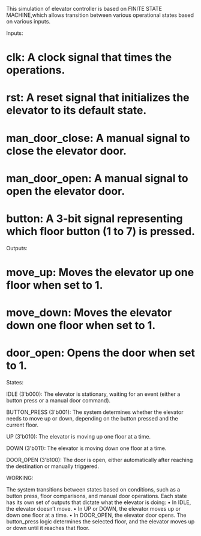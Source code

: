 This simulation of elevator controller is based on FINITE STATE MACHINE,which allows transition between various operational states based on various inputs.

Inputs:

# clk: A clock signal that times the operations.
# rst: A reset signal that initializes the elevator to its default state.
# man_door_close: A manual signal to close the elevator door.
# man_door_open: A manual signal to open the elevator door.
# button: A 3-bit signal representing which floor button (1 to 7) is pressed.

Outputs:

# move_up: Moves the elevator up one floor when set to 1.
# move_down: Moves the elevator down one floor when set to 1.
# door_open: Opens the door when set to 1.




States:

IDLE (3'b000):
The elevator is stationary, waiting for an event (either a button press or a manual door command).

BUTTON_PRESS (3'b001):
 The system determines whether the elevator needs to move up or down, depending on the button pressed and the current floor.
 
UP (3'b010):
The elevator is moving up one floor at a time.

DOWN (3'b011):
The elevator is moving down one floor at a time.

DOOR_OPEN (3'b100):
The door is open, either automatically after reaching the destination or manually triggered.

WORKING:

 The system transitions between states based on conditions, such as a button press, floor comparisons, and manual door operations.
 Each state has its own set of outputs that dictate what the elevator is doing:
•	In IDLE, the elevator doesn’t move.
•	In UP or DOWN, the elevator moves up or down one floor at a time.
•	In DOOR_OPEN, the elevator door opens.
  The button_press logic determines the selected floor, and the elevator moves up or down until it reaches that floor.
